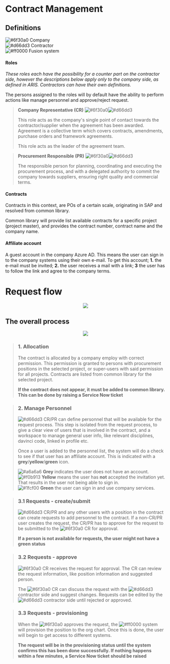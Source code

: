 # Contract Management

## Definitions
![#6f30a0](https://placehold.it/15/6f30a0/000000?text=+) Company</br>
![#d66dd3](https://placehold.it/15/d66dd3/000000?text=+) Contractor</br>
![#ff0000](https://placehold.it/15/ff0000/000000?text=+) Fusion system</br>

#### Roles
*These roles each have the possibility for a counter part on the contractor side, however the descriptions below apply only to the company side, as defined in ARIS. Contractors can have their own definitions.*

The persons assigned to the roles will by default have the ability to perform actions like manage personnel and approve/reject request.

> **Company Representative (CR)** ![#6f30a0](https://placehold.it/15/6f30a0/000000?text=+)![#d66dd3](https://placehold.it/15/d66dd3/000000?text=+)
>
> This role acts as the company's single point of contact towards the contractor/supplier when the agreement has been awarded. Agreement is a collective term which covers contracts, amendments, purchase orders and framework agreements.
> 
> This role acts as the leader of the agreement team.

> **Procurement Responsible (PR)** ![#6f30a0](https://placehold.it/15/6f30a0/000000?text=+)![#d66dd3](https://placehold.it/15/d66dd3/000000?text=+)
> 
> The responsible person for planning, coordinating and executing the procurement process, and with a delegated authority to commit the company towards suppliers, ensuring right quality and commercial terms.

#### Contracts
Contracts in this context, are POs of a certain scale, originating in SAP and resolved from common library. 

Common library will provide list available contracts for a specific project (project master), and provides the contract number, contract name and the company name.

#### Affiliate account
A guest account in the company Azure AD. This means the user can sign in to the company systems using their own e-mail. To get this account; **1.** the e-mail must be invited; **2.** the user receives a mail with a link; **3** the user has to follow the link and agree to the company terms.

# Request flow
<p align="center">  <img src="https://github.com/equinor/fusion-app-resources/blob/docs/contract-management/docs/images/contracts-request-flow.svg">  </p>

## The overall process

<p align="center">  <img src="https://github.com/equinor/fusion-app-resources/blob/docs/contract-management/docs/images/contracts-general-process.svg">  </p>

>  ### 1. Allocation
> The contract is allocated by a company employ with correct permission. This permission is granted to persons with procurement positions in the selected project, or super-users with said permission for all projects.
> Contracts are listed from common library for the selected project. 
>
> **If the contract does not appear, it must be added to common library. This can be done by raising a Service Now ticket**

> ### 2. Manage Personnel
> ![#d66dd3](https://placehold.it/15/d66dd3/000000?text=+) CR/PR can define personnel that will be available for the request process. 
> This step is isolated from the request process, to give a clear view of users that is involved in the contract, and a workspace to manage general user info, like relevant disciplines, davinci code, linked in profile etc.
>
> Once a user is added to the personnel list, the system will do a check to see if that user has an affiliate account. This is indicated with a **grey**/**yellow**/**green** icon. 
> 
> ![#a6a6a6](https://placehold.it/15/cacaca/000000?text=+) **Grey** indicates the user does not have an account.</br>
> ![#f0b913](https://placehold.it/15/f0b913/000000?text=+) **Yellow** means the user has **not** accepted the invitation yet. That results in the user not being able to sign in.</br>
> ![#1fcf00](https://placehold.it/15/1fcf00/000000?text=+) **Green** the user can sign in and use company services. 

> ### 3.1 Requests - create/submit
> ![#d66dd3](https://placehold.it/15/d66dd3/000000?text=+) CR/PR and any other users with a position in the contract can create requests to add personnel to the contract.
> If a non-CR/PR user creates the request, the CR/PR has to approve for the request to be submitted to the ![#6f30a0](https://placehold.it/15/6f30a0/000000?text=+) CR for approval.
>  
>  **If a person is not available for requests, the user might not have a green status**

> ### 3.2 Requests - approve
>  ![#6f30a0](https://placehold.it/15/6f30a0/000000?text=+) CR receives the request for approval. The  CR can review the request information, like position information and suggested person. 
>   
>   The ![#6f30a0](https://placehold.it/15/6f30a0/000000?text=+) CR can discuss the request with the ![#d66dd3](https://placehold.it/15/d66dd3/000000?text=+) contractor side and suggest changes. Requests can be edited by the ![#d66dd3](https://placehold.it/15/d66dd3/000000?text=+) contractor side until rejected or approved.

> ### 3.3 Requests - provisioning
> When the ![#6f30a0](https://placehold.it/15/6f30a0/000000?text=+) approves the request, the ![#ff0000](https://placehold.it/15/ff0000/000000?text=+) system will provision the position to the org chart. Once this is done, the user will begin to get access to different systems.
>  
>  **The request will be in the provisioning status until the system confirms this has been done successfully. If nothing happens within a few minutes, a Service Now ticket should be raised**




